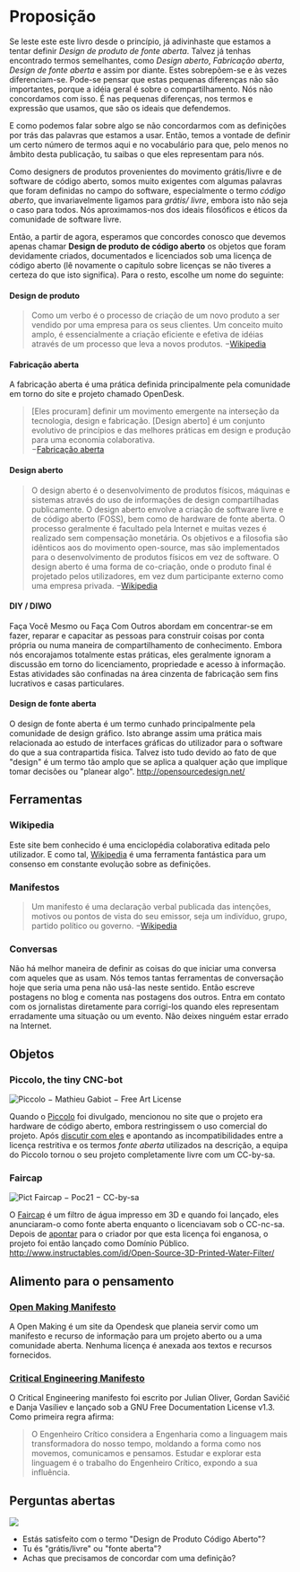 Proposição
========


Se leste este este livro desde o princípio, já adivinhaste que estamos a tentar definir _Design de produto de fonte aberta_. Talvez já tenhas encontrado termos semelhantes, como _Design aberto_, _Fabricação aberta_, _Design de fonte aberta_ e assim por diante. Estes sobrepõem-se e às vezes diferenciam-se. Pode-se pensar que estas pequenas diferenças não são importantes, porque a idéia geral é sobre o compartilhamento. Nós não concordamos com isso. É nas pequenas diferenças, nos termos e expressão que usamos, que são os ideais que defendemos.

E como podemos falar sobre algo se não concordarmos com as definições por trás das palavras que estamos a usar. Então, temos a vontade de definir um certo número de termos aqui e no vocabulário para que, pelo menos no âmbito desta publicação, tu saibas o que eles representam para nós.

Como designers de produtos provenientes do movimento grátis/livre e de software de código aberto, somos muito exigentes com algumas palavras que foram definidas no campo do software, especialmente o termo _código aberto_, que invariavelmente ligamos para _grátis/ livre_, embora isto não seja o caso para todos. Nós aproximamos-nos dos ideais filosóficos e éticos da comunidade de software livre.

Então, a partir de agora, esperamos que concordes conosco que devemos apenas chamar **Design de produto de código aberto** os objetos que foram devidamente criados, documentados e licenciados sob uma licença de código aberto (lê novamente o capítulo sobre licenças se não tiveres a certeza do que isto significa). Para o resto, escolhe um nome do seguinte:

#### Design de produto
> Como um verbo é o processo de criação de um novo produto a ser vendido por uma empresa para os seus clientes. Um conceito muito amplo, é essencialmente a criação eficiente e efetiva de idéias através de um processo que leva a novos produtos. 
−[Wikipedia](https://en.wikipedia.org/wiki/Product_design )

#### Fabricação aberta
A fabricação aberta é uma prática definida principalmente pela comunidade em torno do site e projeto chamado OpenDesk.
> [Eles procuram] definir um movimento emergente na interseção da tecnologia, design e fabricação. [Design aberto] é um conjunto evolutivo de princípios e das melhores práticas em design e produção para uma economia colaborativa.  
−[Fabricação aberta](https://openmaking.is/manifesto )

#### Design aberto
> O design aberto é o desenvolvimento de produtos físicos, máquinas e sistemas através do uso de informações de design compartilhadas publicamente. O design aberto envolve a criação de software livre e de código aberto (FOSS), bem como de hardware de fonte aberta. O processo geralmente é facultado pela Internet e muitas vezes é realizado sem compensação monetária. Os objetivos e a filosofia são idênticos aos do movimento open-source, mas são implementados para o desenvolvimento de produtos físicos em vez de software. O design aberto é uma forma de co-criação, onde o produto final é projetado pelos utilizadores, em vez dum participante externo como uma empresa privada. 
−[Wikipedia](https://en.wikipedia.org/wiki/Open_design )

#### DIY / DIWO
Faça Você Mesmo ou Faça Com Outros abordam em concentrar-se em fazer, reparar e capacitar as pessoas para construir coisas por conta própria ou numa maneira de compartilhamento de conhecimento. Embora nós encorajamos totalmente estas práticas, eles geralmente ignoram a discussão em torno do licenciamento, propriedade e acesso à informação. Estas atividades são confinadas na área cinzenta de fabricação sem fins lucrativos e casas particulares.

#### Design de fonte aberta
O design de fonte aberta é um termo cunhado principalmente pela comunidade de design gráfico. Isto abrange assim uma prática mais relacionada ao estudo de interfaces gráficas do utilizador para o software do que a sua contrapartida física. Talvez isto tudo devido ao fato de que "design" é um termo tão amplo que se aplica a qualquer ação que implique tomar decisões ou "planear algo". http://opensourcedesign.net/

Ferramentas
-------

### Wikipedia
Este site bem conhecido é uma enciclopédia colaborativa editada pelo utilizador. E como tal, [Wikipedia](http://wikipedia) é uma ferramenta fantástica para um consenso em constante evolução sobre as definições.

### Manifestos
> Um manifesto é uma declaração verbal publicada das intenções, motivos ou pontos de vista do seu emissor, seja um indivíduo, grupo, partido político ou governo. 
−[Wikipedia](https://en.wikipedia.org/wiki/Manifesto )

### Conversas
Não há melhor maneira de definir as coisas do que iniciar uma conversa com aqueles que as usam. Nós temos tantas ferramentas de conversação hoje que seria uma pena não usá-las neste sentido. Então escreve postagens no blog e comenta nas postagens dos outros. Entra em contato com os jornalistas diretamente para corrigi-los quando eles representam erradamente uma situação ou um evento. Não deixes ninguém estar errado na Internet.

Objetos
-----------
### Piccolo, the tiny CNC-bot

![_Piccolo_ − Mathieu Gabiot − Free Art License](./images/piccolo.svg)

Quando o [Piccolo](http://piccolo.cc/ ) foi divulgado, mencionou no site que o projeto era hardware de código aberto, embora restringissem o uso comercial do projeto. Após [discutir com eles](http://piccolo.cc/#comment-1644436573 ) e apontando as incompatibilidades entre a licença restritiva e os termos _fonte aberta_ utilizados na descrição, a equipa do Piccolo tornou o seu projeto completamente livre com um CC-by-sa.

### Faircap

![**Pict** _Faircap_ − Poc21 − CC-by-sa](./images/Faircap-CCBYSA-POC21.jpg)

O [Faircap](http://faircap.org/ ) é um filtro de água impresso em 3D e quando foi lançado, eles anunciaram-o como fonte aberta enquanto o licenciavam sob o CC-nc-sa. Depois de [apontar](https://twitter.com/raphaelbastide/status/657257450593230848) para o criador por que esta licença foi enganosa, o projeto foi então lançado como Domínio Público. http://www.instructables.com/id/Open-Source-3D-Printed-Water-Filter/

Alimento para o pensamento
-----------------------
### [Open Making Manifesto](https://openmaking.is/)
A Open Making é um site da Opendesk que planeia servir como um manifesto e recurso de informação para um projeto aberto ou a uma comunidade aberta. Nenhuma licença é anexada aos textos e recursos fornecidos.

### [Critical Engineering Manifesto](https://www.criticalengineering.org/ )
O Critical Engineering manifesto foi escrito por Julian Oliver, Gordan Savičić e Danja Vasiliev e lançado sob a GNU Free Documentation License v1.3. Como primeira regra afirma:
>  O Engenheiro Crítico considera a Engenharia como a linguagem mais transformadora do nosso tempo, moldando a forma como nos movemos, comunicamos e pensamos. Estudar e explorar esta linguagem é o trabalho do Engenheiro Crítico, expondo a sua influência.

Perguntas abertas
----------------------
![](./images/girl-bulle.svg)
 - Estás satisfeito com o termo "Design de Produto Código Aberto"?
 - Tu és "grátis/livre" ou "fonte aberta"?
 - Achas que precisamos de concordar com uma definição? 
